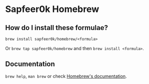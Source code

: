 # Sapfeer0k Homebrew

## How do I install these formulae?

`brew install sapfeer0k/homebrew/<formula>`

Or `brew tap sapfeer0k/homebrew` and then `brew install <formula>`.

## Documentation

`brew help`, `man brew` or check [Homebrew's documentation](https://docs.brew.sh).
